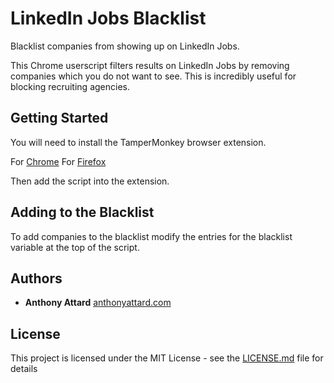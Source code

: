 # LinkedIn Jobs Blacklist
Blacklist companies from showing up on LinkedIn Jobs. 

This Chrome userscript filters results on LinkedIn Jobs by removing companies which you do not want to see. This is incredibly useful for blocking recruiting agencies.

## Getting Started

You will need to install the TamperMonkey browser extension.

For [Chrome](https://chrome.google.com/webstore/detail/tampermonkey/dhdgffkkebhmkfjojejmpbldmpobfkfo?hl=en)
For [Firefox](https://addons.mozilla.org/en-US/firefox/addon/tampermonkey/)

Then add the script into the extension.

## Adding to the Blacklist

To add companies to the blacklist modify the entries for the blacklist variable at the top of the script.

## Authors

* **Anthony Attard** [anthonyattard.com](https://anthonyattard.com)

## License

This project is licensed under the MIT License - see the [LICENSE.md](LICENSE.md) file for details
